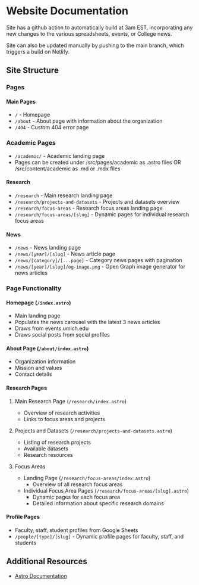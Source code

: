 # Website Documentation

Site has a github action to automatically build at 3am EST, incorporating any new changes to the various spreadsheets, events, or College news.

Site can also be updated manually by pushing to the main branch, which triggers a build on Netlify.

## Site Structure

### Pages

#### Main Pages
- `/` - Homepage
- `/about` - About page with information about the organization
- `/404` - Custom 404 error page

### Academic Pages
- `/academic/` - Academic landing page
- Pages can be created under /src/pages/academic as .astro files OR /src/content/academic as .md or .mdx files

#### Research
- `/research` - Main research landing page
- `/research/projects-and-datasets` - Projects and datasets overview
- `/research/focus-areas` - Research focus areas landing page
- `/research/focus-areas/[slug]` - Dynamic pages for individual research focus areas

#### News
- `/news` - News landing page
- `/news/[year]/[slug]` - News article page
- `/news/[category]/[...page]` - Category news pages with pagination
- `/news/[year]/[slug]/og-image.png` - Open Graph image generator for news articles

### Page Functionality

#### Homepage (`/index.astro`)
- Main landing page
- Populates the news carousel with the latest 3 news articles
- Draws from events.umich.edu
- Draws social posts from social profiles

#### About Page (`/about/index.astro`)
- Organization information
- Mission and values
- Contact details

#### Research Pages
1. Main Research Page (`/research/index.astro`)
   - Overview of research activities
   - Links to focus areas and projects

2. Projects and Datasets (`/research/projects-and-datasets.astro`)
   - Listing of research projects
   - Available datasets
   - Research resources

3. Focus Areas
   - Landing Page (`/research/focus-areas/index.astro`)
     - Overview of all research focus areas
   - Individual Focus Area Pages (`/research/focus-areas/[slug].astro`)
     - Dynamic pages for each focus area
     - Detailed information about specific research domains

#### Profile Pages
- Faculty, staff, student profiles from Google Sheets
- `/people/[type]/[slug]` - Dynamic profile pages for faculty, staff, and students




## Additional Resources

- [Astro Documentation](https://docs.astro.build)